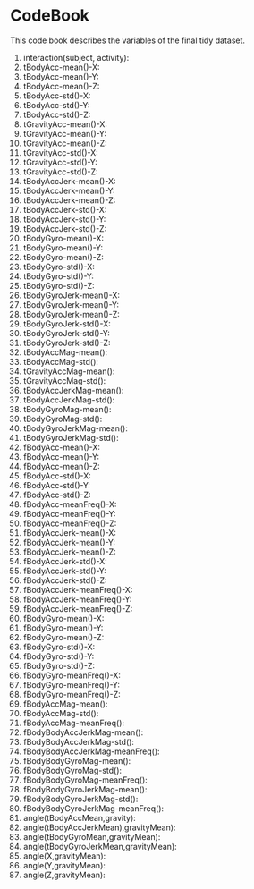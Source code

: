 # CodeBook
This code book describes the variables of the final tidy dataset.

1. interaction(subject, activity):
2. tBodyAcc-mean()-X:
3. tBodyAcc-mean()-Y:
4. tBodyAcc-mean()-Z:
5. tBodyAcc-std()-X:
6. tBodyAcc-std()-Y:
7. tBodyAcc-std()-Z:
8. tGravityAcc-mean()-X:
9. tGravityAcc-mean()-Y:
10. tGravityAcc-mean()-Z:
11. tGravityAcc-std()-X:
12. tGravityAcc-std()-Y:
13. tGravityAcc-std()-Z:
14. tBodyAccJerk-mean()-X:
15. tBodyAccJerk-mean()-Y:
16. tBodyAccJerk-mean()-Z:
17. tBodyAccJerk-std()-X:
18. tBodyAccJerk-std()-Y:
19. tBodyAccJerk-std()-Z:
20. tBodyGyro-mean()-X:
21. tBodyGyro-mean()-Y:
22. tBodyGyro-mean()-Z:
23. tBodyGyro-std()-X:
24. tBodyGyro-std()-Y:
25. tBodyGyro-std()-Z:
26. tBodyGyroJerk-mean()-X:
27. tBodyGyroJerk-mean()-Y:
28. tBodyGyroJerk-mean()-Z:
29. tBodyGyroJerk-std()-X:
30. tBodyGyroJerk-std()-Y:
31. tBodyGyroJerk-std()-Z:
32. tBodyAccMag-mean():
33. tBodyAccMag-std():
34. tGravityAccMag-mean():
35. tGravityAccMag-std():
36. tBodyAccJerkMag-mean():
37. tBodyAccJerkMag-std():
38. tBodyGyroMag-mean():
39. tBodyGyroMag-std():
40. tBodyGyroJerkMag-mean():
41. tBodyGyroJerkMag-std():
42. fBodyAcc-mean()-X:
43. fBodyAcc-mean()-Y:
44. fBodyAcc-mean()-Z:
45. fBodyAcc-std()-X:
46. fBodyAcc-std()-Y:
47. fBodyAcc-std()-Z:
48. fBodyAcc-meanFreq()-X:
49. fBodyAcc-meanFreq()-Y:
50. fBodyAcc-meanFreq()-Z:
51. fBodyAccJerk-mean()-X:
52. fBodyAccJerk-mean()-Y:
53. fBodyAccJerk-mean()-Z:
54. fBodyAccJerk-std()-X:
55. fBodyAccJerk-std()-Y:
56. fBodyAccJerk-std()-Z:
57. fBodyAccJerk-meanFreq()-X:
58. fBodyAccJerk-meanFreq()-Y:
59. fBodyAccJerk-meanFreq()-Z:
60. fBodyGyro-mean()-X:
61. fBodyGyro-mean()-Y:
62. fBodyGyro-mean()-Z:
63. fBodyGyro-std()-X:
64. fBodyGyro-std()-Y:
65. fBodyGyro-std()-Z:
66. fBodyGyro-meanFreq()-X:
67. fBodyGyro-meanFreq()-Y:
68. fBodyGyro-meanFreq()-Z:
69. fBodyAccMag-mean():
70. fBodyAccMag-std():
71. fBodyAccMag-meanFreq():
72. fBodyBodyAccJerkMag-mean():
73. fBodyBodyAccJerkMag-std():
74. fBodyBodyAccJerkMag-meanFreq():
75. fBodyBodyGyroMag-mean():
76. fBodyBodyGyroMag-std():
77. fBodyBodyGyroMag-meanFreq():
78. fBodyBodyGyroJerkMag-mean():
79. fBodyBodyGyroJerkMag-std():
80. fBodyBodyGyroJerkMag-meanFreq():
81. angle(tBodyAccMean,gravity):
82. angle(tBodyAccJerkMean),gravityMean):
83. angle(tBodyGyroMean,gravityMean):
84. angle(tBodyGyroJerkMean,gravityMean):
85. angle(X,gravityMean):
86. angle(Y,gravityMean):
87. angle(Z,gravityMean):

